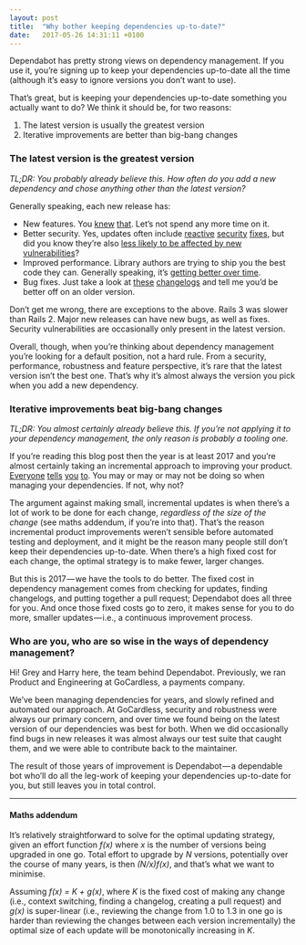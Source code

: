 ```yaml
---
layout: post
title:  "Why bother keeping dependencies up-to-date?"
date:   2017-05-26 14:31:11 +0100
---
```


Dependabot has pretty strong views on dependency management. If you use it, you’re signing up to keep your dependencies up-to-date all the time (although it’s easy to ignore versions you don’t want to use).

That’s great, but is keeping your dependencies up-to-date something you actually want to do? We think it should be, for two reasons:

1. The latest version is usually the greatest version
2. Iterative improvements are better than big-bang changes

### The latest version is the greatest version
_TL;DR: You probably already believe this. How often do you add a new dependency and chose anything other than the latest version?_

Generally speaking, each new release has:

- New features. You [knew][rails-5-release] [that][django-1-11-release]. Let’s not spend any more time on it.
- Better security. Yes, updates often include [reactive][rails-security-patch] [security][2017-owasp] [fixes][2013-owasp], but did you know they’re also [less likely to be affected by new vulnerabilities][dependabot-security-analysis]?
- Improved performance. Library authors are trying to ship you the best code they can. Generally speaking, it’s [getting better over time][adequate-record].
- Bug fixes. Just take a look at [these][puma_changelog] [changelogs][plug_changelog] and tell me you’d be better off on an older version.

Don’t get me wrong, there are exceptions to the above. Rails 3 was slower than Rails 2. Major new releases can have new bugs, as well as fixes. Security vulnerabilities are occasionally only present in the latest version.

Overall, though, when you’re thinking about dependency management you’re looking for a default position, not a hard rule. From a security, performance, robustness and feature perspective, it’s rare that the latest version isn’t the best one. That’s why it’s almost always the version you pick when you add a new dependency.

### Iterative improvements beat big-bang changes
_TL;DR: You almost certainly already believe this. If you’re not applying it to your dependency management, the only reason is probably a tooling one._

If you’re reading this blog post then the year is at least 2017 and you’re almost certainly taking an incremental approach to improving your product. [Everyone][thoughtworks-continuous-delivery] [tells][atlassian-continuous-delivery] [you][mckinsey-continuous-delivery] [to][puppet-continuous-delivery]. You may or may or may not be doing so when managing your dependencies. If not, why not?

The argument against making small, incremental updates is when there’s a lot of work to be done for each change, _regardless of the size of the change_ (see maths addendum, if you’re into that). That’s the reason incremental product improvements weren’t sensible before automated testing and deployment, and it might be the reason many people still don’t keep their dependencies up-to-date. When there’s a high fixed cost for each change, the optimal strategy is to make fewer, larger changes.

But this is 2017 — we have the tools to do better. The fixed cost in dependency management comes from checking for updates, finding changelogs, and putting together a pull request; Dependabot does all three for you. And once those fixed costs go to zero, it makes sense for you to do more, smaller updates — i.e., a continuous improvement process.

### Who are you, who are so wise in the ways of dependency management?
Hi! Grey and Harry here, the team behind Dependabot. Previously, we ran Product and Engineering at GoCardless, a payments company.

We’ve been managing dependencies for years, and slowly refined and automated our approach. At GoCardless, security and robustness were always our primary concern, and over time we found being on the latest version of our dependencies was best for both. When we did occasionally find bugs in new releases it was almost always our test suite that caught them, and we were able to contribute back to the maintainer.

The result of those years of improvement is Dependabot — a dependable bot who’ll do all the leg-work of keeping your dependencies up-to-date for you, but still leaves you in total control.

------

#### Maths addendum
It’s relatively straightforward to solve for the optimal updating strategy, given an effort function _f(x)_ where _x_ is the number of versions being upgraded in one go. Total effort to upgrade by _N_ versions, potentially over the course of many years, is then _(N/x)f(x)_, and that’s what we want to minimise.

Assuming _f(x) = K + g(x)_, where _K_ is the fixed cost of making any change (i.e., context switching, finding a changelog, creating a pull request) and _g(x)_ is super-linear (i.e., reviewing the change from 1.0 to 1.3 in one go is harder than reviewing the changes between each version incrementally) the optimal size of each update will be monotonically increasing in _K_.

[rails-5-release]: https://rubysec.com/
[django-1-11-release]: https://docs.djangoproject.com/en/1.11/releases/1.11/#what-s-new-in-django-1-11
[rails-security-patch]: http://weblog.rubyonrails.org/2015/6/16/Rails-3-2-22-4-1-11-and-4-2-2-have-been-released-and-more/
[2017-owasp]: https://www.owasp.org/index.php/Top_10_2017-A9-Using_Components_with_Known_Vulnerabilities
[2013-owasp]: https://www.owasp.org/index.php/Top_10_2013-A9-Using_Components_with_Known_Vulnerabilities
[dependabot-security-analysis]: https://dependabot.com/blog/the-latest-dependency-version-is-probably-the-most-secure
[adequate-record]: https://tenderlovemaking.com/2014/02/19/adequaterecord-pro-like-activerecord.html
[puma_changelog]: https://github.com/puma/puma/blob/master/History.md
[plug_changelog]: https://github.com/elixir-lang/plug/blob/master/CHANGELOG.md
[thoughtworks-continuous-delivery]: https://www.thoughtworks.com/insights/blog/case-continuous-delivery
[atlassian-continuous-delivery]: https://www.atlassian.com/continuous-delivery/business-case-for-continuous-delivery
[mckinsey-continuous-delivery]: http://www.mckinsey.com/business-functions/digital-mckinsey/our-insights/beyond-agile-reorganizing-it-for-faster-software-delivery
[puppet-continuous-delivery]: https://puppet.com/blog/business-case-continuous-delivery
